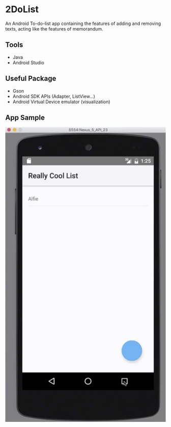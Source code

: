 # 2DoList

An Android To-do-list app containing the features of adding and removing texts,
acting like the features of memorandum.

## Tools

- Java
- Android Studio

## Useful Package

- Gson 
- Android SDK APIs (Adapter, ListView...)
- Android Virtual Device emulator (visualization)

## App Sample

![](/sample.jpeg)